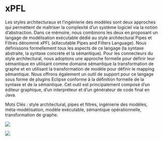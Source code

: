 # xPFL

Les styles architecturaux et l’ingénierie des modèles sont deux approches qui permettent de maîtriser la complexité d’un système logiciel via la notion d’abstraction. Dans ce mémoire, nous combinons les deux en proposant un langage de modélisation exécutable dédié au style architectural Pipes et Filtres dénommé xPFL (eXecutable Pipes and Filters Language). Nous définissons formellement tous les aspects de ce langage (la syntaxe abstraite, la syntaxe concrète et la sémantique). Pour les connecteurs du style architectural, nous adoptons une approche formelle pour définir leur sémantique en utilisant comme domaine
sémantique la transformation de graphe et en utilisant la transformation de modèle pour définir le mapping sémantique. Nous offrons également un outil de support pour ce langage sous forme de plugins Eclipse conforme à la définition formelle de la syntaxe et de la sémantique. Cet outil est principalement composé d’un éditeur graphique, d’un interpréteur et d’un générateur de code final en Java.

Mots Clés : style architectural, pipes et filtres, ingénierie des modèles, méta-modélisation,
modèle exécutable, sémantique opérationnelle, transformation de graphe.

![](https://github.com/mohamed-gara/xPFL/blob/master/editor.png?raw=true)

![](https://github.com/mohamed-gara/xPFL/blob/master/plugins.png?raw=true)
